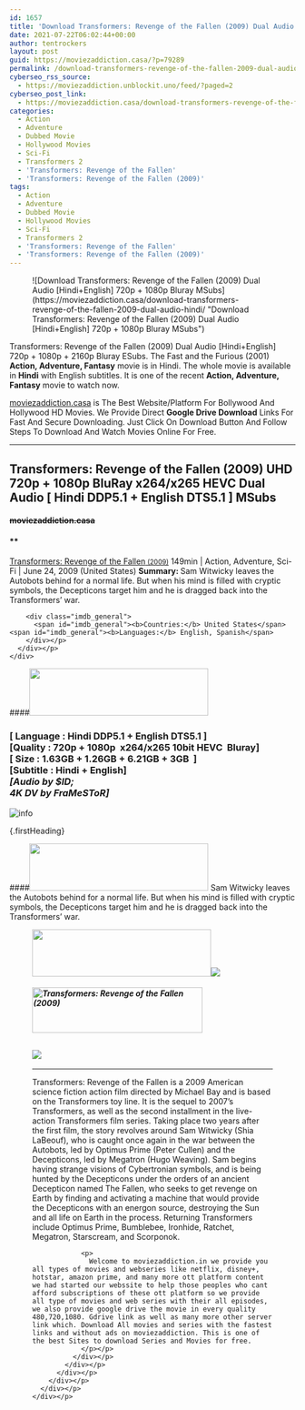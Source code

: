 ```yaml
---
id: 1657
title: 'Download Transformers: Revenge of the Fallen (2009) Dual Audio [Hindi+English] 720p + 1080p Bluray MSubs'
date: 2021-07-22T06:02:44+00:00
author: tentrockers
layout: post
guid: https://moviezaddiction.casa/?p=79289
permalink: /download-transformers-revenge-of-the-fallen-2009-dual-audio-hindienglish-720p-1080p-bluray-msubs/
cyberseo_rss_source:
  - https://moviezaddiction.unblockit.uno/feed/?paged=2
cyberseo_post_link:
  - https://moviezaddiction.casa/download-transformers-revenge-of-the-fallen-2009-dual-audio-hindi/
categories:
  - Action
  - Adventure
  - Dubbed Movie
  - Hollywood Movies
  - Sci-Fi
  - Transformers 2
  - 'Transformers: Revenge of the Fallen'
  - 'Transformers: Revenge of the Fallen (2009)'
tags:
  - Action
  - Adventure
  - Dubbed Movie
  - Hollywood Movies
  - Sci-Fi
  - Transformers 2
  - 'Transformers: Revenge of the Fallen'
  - 'Transformers: Revenge of the Fallen (2009)'
---
```

<figure class="entry-thumbnail">![Download Transformers: Revenge of the Fallen (2009) Dual Audio [Hindi+English] 720p + 1080p Bluray MSubs](https://moviezaddiction.casa/download-transformers-revenge-of-the-fallen-2009-dual-audio-hindi/ "Download Transformers: Revenge of the Fallen (2009) Dual Audio [Hindi+English] 720p + 1080p Bluray MSubs") </figure> 

Transformers: Revenge of the Fallen (2009) Dual Audio [Hindi+English] 720p + 1080p + 2160p Bluray ESubs. The Fast and the Furious (2001) **Action, Adventure, Fantasy** movie is in Hindi. The whole movie is available in **Hindi** with English subtitles. It is one of the recent **Action, Adventure, Fantasy** movie to watch now.

[moviezaddiction.casa](https://moviezaddiction.casa) is The Best Website/Platform For Bollywood And Hollywood HD Movies. We Provide Direct **Google Drive Download** Links For Fast And Secure Downloading. Just Click On Download Button And Follow Steps To Download And Watch Movies Online For Free.

* * *

## <span>Transformers: Revenge of the Fallen (2009) UHD 720p + 1080p BluRay x264/x265 HEVC Dual Audio [ Hindi DDP5.1 + English DTS5.1 ] MSubs</span>

#### <span>~~moviezaddiction.casa~~</span>

#### **</p> 

<div class="imdb_container">
  <div>
    <div class="imdb_dark">
      <div class="imdb_right">
        <span id="movie_title"><a href="https://www.imdb.com/title/tt1055369" target="_blank" rel="noopener">Transformers: Revenge of the Fallen<small> (2009)</small></a></span> <span id="genres">149min | Action, Adventure, Sci-Fi | June 24, 2009 (United States)</span> <span id="summary"><b>Summary: </b>Sam Witwicky leaves the Autobots behind for a normal life. But when his mind is filled with cryptic symbols, the Decepticons target him and he is dragged back into the Transformers&#8217; war.</span> </p> 
        
        <div class="imdb_general">
          <span id="imdb_general"><b>Countries:</b> United States</span><span id="imdb_general"><b>Languages:</b> English, Spanish</span>
        </div></p>
      </div></p>
    </div>
  </div>
</div>

</b></h4> 

####<img loading="lazy" class="aligncenter" src="https:///moviezaddiction.casa/wp-content/uploads/2018/02/Media-Info.png?zoom=0.8099999785423279&resize=315%2C83&ssl=1" srcset="https://moviezaddiction.casa//wp-content/uploads/2018/02/Media-Info.png?zoom=0.8999999761581421&resize=315%2C83&ssl=1" width="315" height="83" /> 

### <span><span><strong>[ Language : Hindi DDP5.1 + English DTS5.1</strong>&nbsp;]</span><br /><span>[Quality : 720p + 1080p&nbsp; x264/x265 10bit HEVC&nbsp; Bluray]</span><br /><span>[ Size : 1.63GB + 1.26GB + 6.21GB + 3GB&nbsp; ]</span><br /><span>[Subtitle : Hindi + English]<br /></span></span><span><em>[Audio by $ID;<br />4K DV by FraMeSToR]</em></span>  
<img src="https://i.imgur.com/AusysgD.png" alt="info" usemap="#workmap" /> </p> 

<map name="workmap">
  <area alt="imdb" coords="0,0,80,40" shape="rect" href="https://www.imdb.com/title/tt1055369/" target="_blank" />
  
  <area alt="youtube" coords="100,0,180,40" shape="rect" href="https://www.youtube.com/watch?v=fnXzKwUgDhg" target="_blank" />
</map> {.firstHeading}

####<img loading="lazy" class="aligncenter" src="https://moviezaddiction.casa//wp-content/uploads/2018/02/Plot.jpeg?zoom=0.8099999785423279&resize=315%2C83&ssl=1" srcset="https://moviezaddiction.casa//wp-content/uploads/2018/02/Plot.jpeg?zoom=0.8999999761581421&resize=315%2C83&ssl=1" width="315" height="83" /> <span>Sam Witwicky leaves the Autobots behind for a normal life. But when his mind is filled with cryptic symbols, the Decepticons target him and he is dragged back into the Transformers’ war.</span>

<div class="wp-block-image">
  <figure class="aligncenter is-resized"><img loading="lazy" class="aligncenter" src="https://i1.wp.com/moviezaddiction.casa/wp-content/uploads/2018/02/Screenshots-Button.png?zoom=0.8099999785423279&resize=315%2C83&ssl=1" srcset="https://moviezaddiction.casa//wp-content/uploads/2018/02/Screenshots-Button.png?zoom=0.8999999761581421&resize=315%2C83&ssl=1" width="315" height="83" /><img src="https://1.bp.blogspot.com/-0i0cfwJF-5s/YPanNQpFMAI/AAAAAAAAEyo/QIlQV2wnO8wTvGRfaY0RtSjJMXTHtJpswCLcBGAsYHQ/s16000/Transformers%2B-%2BRevenge%2Bof%2Bthe%2BFallen%2B%25282009%2529%2BUHD%2B1080p%2BBluray%2Bx264%2BDual%2BAudio%2B%255B%2BHindi%2BDDP5.1%2B%252B%2BEnglish%2BDTS5.1%2B%255D%2BMSubs%2B6.21GB%2B%255Bwww.MoviezAddiction.casa%255D_s.jpg" /> </p> 
  
  <h4 class="summary_text">
    <em><img loading="lazy" class="aligncenter" src="https://i2.wp.com/moviezaddiction.casa/wp-content/uploads/2018/02/Download-Button-1.png?zoom=0.8099999785423279&resize=300%2C80&ssl=1" srcset="https://i2.wp.com/moviezaddiction.casa/wp-content/uploads/2018/02/Download-Button-1.png?zoom=0.8999999761581421&resize=300%2C80&ssl=1" alt="Transformers: Revenge of the Fallen (2009)" width="300" height="80" /></em>
  </h4>
  
  <h2>
    <img class="aligncenter" src="https://i.imgur.com/Ds7bb.gif" />
  </h2>
  
  <hr />
  
  <div class="mod" data-md="50" data-hveid="250" data-ved="0ahUKEwi-7dnvqo7WAhXLsFQKHTILBKEQkCkI-gEoAzAn">
    <div class="_cgc kno-fb-ctx" data-hveid="251" data-ved="0ahUKEwi-7dnvqo7WAhXLsFQKHTILBKEQziAI-wEoADAn">
      <div class="r-iH9cFH0n0MiE">
        <div class="mod" data-md="50" data-hveid="228" data-ved="0ahUKEwjniJq86tTWAhULK48KHU9mChkQkCkI5AEoBDAh">
          <div class="_cgc kno-fb-ctx" data-hveid="229" data-ved="0ahUKEwjniJq86tTWAhULK48KHU9mChkQziAI5QEoADAh">
            <div class="r-iwKCMzMr_HBQ">
              <div class="overviewContainer ng-star-inserted">
                <p>
                  Transformers: Revenge of the Fallen is a 2009 American science fiction action film directed by Michael Bay and is based on the Transformers toy line. It is the sequel to 2007’s Transformers, as well as the second installment in the live-action Transformers film series. Taking place two years after the first film, the story revolves around Sam Witwicky (Shia LaBeouf), who is caught once again in the war between the Autobots, led by Optimus Prime (Peter Cullen) and the Decepticons, led by Megatron (Hugo Weaving). Sam begins having strange visions of Cybertronian symbols, and is being hunted by the Decepticons under the orders of an ancient Decepticon named The Fallen, who seeks to get revenge on Earth by finding and activating a machine that would provide the Decepticons with an energon source, destroying the Sun and all life on Earth in the process. Returning Transformers include Optimus Prime, Bumblebee, Ironhide, Ratchet, Megatron, Starscream, and Scorponok.
                </p>
                
                <p>
                  Welcome to moviezaddiction.in we provide you all types of movies and webseries like netflix, disney+, hotstar, amazon prime, and many more ott platform content we had started our webssite to help those peoples who cant afford subscriptions of these ott platform so we provide all type of movies and web series with their all episodes, we also provide google drive the movie in every quality 480,720,1080. Gdrive link as well as many more other server link which. Download All movies and series with the fastest links and without ads on moviezaddiction. This is one of the best Sites to download Series and Movies for free.
                </p></p>
              </div></p>
            </div></p>
          </div></p>
        </div></p>
      </div></p>
    </div></p>
  </div></figure>
</div>